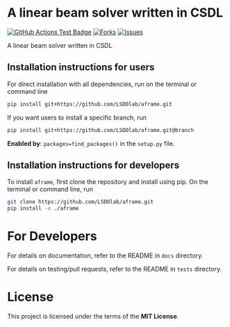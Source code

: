 # A linear beam solver written in CSDL

<!---
[![Python](https://img.shields.io/pypi/pyversions/lsdo_project_template)](https://img.shields.io/pypi/pyversions/lsdo_project_template)
[![Pypi](https://img.shields.io/pypi/v/lsdo_project_template)](https://pypi.org/project/lsdo_project_template/)
[![Coveralls Badge][13]][14]
[![PyPI version][10]][11]
[![PyPI Monthly Downloads][12]][11]
-->

[![GitHub Actions Test Badge](https://github.com/LSDOlab/lsdo_project_template/actions/workflows/actions.yml/badge.svg)](https://github.com/lsdo_project_template/lsdo_project_template/actions)
[![Forks](https://img.shields.io/github/forks/LSDOlab/lsdo_project_template.svg)](https://github.com/LSDOlab/lsdo_project_template/network)
[![Issues](https://img.shields.io/github/issues/LSDOlab/lsdo_project_template.svg)](https://github.com/LSDOlab/lsdo_project_template/issues)


A linear beam solver written in CSDL

## Installation instructions for users
For direct installation with all dependencies, run on the terminal or command line
```sh
pip install git+https://github.com/LSDOlab/aframe.git
```
If you want users to install a specific branch, run
```sh
pip install git+https://github.com/LSDOlab/aframe.git@branch
```

**Enabled by**: `packages=find_packages()` in the `setup.py` file.

## Installation instructions for developers
To install `aframe`, first clone the repository and install using pip.
On the terminal or command line, run
```sh
git clone https://github.com/LSDOlab/aframe.git
pip install -e ./aframe
```

# For Developers
For details on documentation, refer to the README in `docs` directory.

For details on testing/pull requests, refer to the README in `tests` directory.

# License
This project is licensed under the terms of the **MIT License**.
